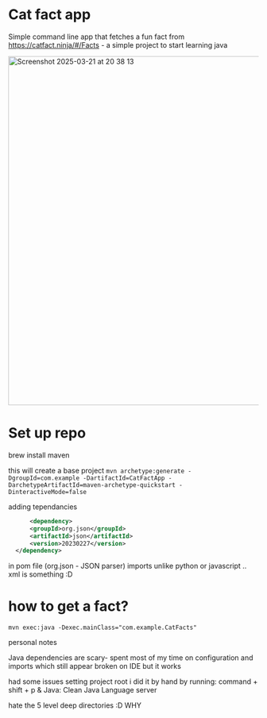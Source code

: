 
# Cat fact app

Simple command line app that fetches a fun fact from  <https://catfact.ninja/#/Facts> - a simple project to start learning java

<img width="703" alt="Screenshot 2025-03-21 at 20 38 13" src="https://github.com/user-attachments/assets/bc599182-f043-43db-a800-102f02335990" />

# Set up repo

brew install maven

this will create a base project
```mvn archetype:generate -DgroupId=com.example -DartifactId=CatFactApp -DarchetypeArtifactId=maven-archetype-quickstart -DinteractiveMode=false```

adding tependancies

``` xml
      <dependency>
      <groupId>org.json</groupId>
      <artifactId>json</artifactId>
      <version>20230227</version>
  </dependency>
  ```

   in pom file (org.json - JSON parser)
   imports unlike python or javascript .. xml is something :D

# how to get a fact?

```mvn exec:java -Dexec.mainClass="com.example.CatFacts"```


personal notes

Java dependencies are scary- spent most of my time on configuration and imports which still appear broken on IDE but it works

had some issues setting project root i did it by hand by running:
command + shift + p & Java: Clean Java Language server

hate the 5 level deep directories :D WHY


